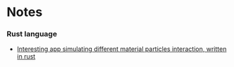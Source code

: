 # Notes



### Rust language

* [Interesting app simulating different material particles interaction, written in rust](<https://sandspiel.club/>)

